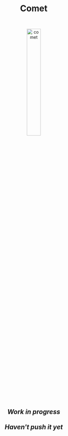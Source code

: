 <h1 align="center">Comet</h1>

<br>

<p align="center">
<a><img width="30%" src="https://i.ibb.co/XzY5VVS/comet.png" alt="comet" border="0"></a>
</p>

<br>
<br>

<h2 align="center">
    <b><i>Work in progress</i></b>
    <br>
    <br>
    <b><i>Haven't push it yet</i></b>
</h2>